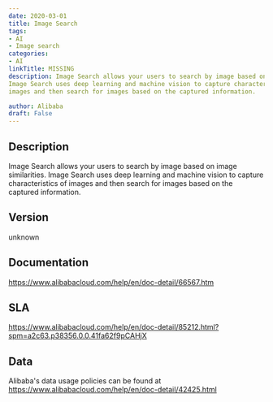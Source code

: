 ```yaml
---
date: 2020-03-01
title: Image Search
tags: 
- AI
- Image search
categories: 
- AI
linkTitle: MISSING
description: Image Search allows your users to search by image based on image similarities.
Image Search uses deep learning and machine vision to capture characteristics of
images and then search for images based on the captured information.

author: Alibaba
draft: False
---
```


## Description

Image Search allows your users to search by image based on image similarities.
Image Search uses deep learning and machine vision to capture characteristics of
images and then search for images based on the captured information.


## Version

unknown

## Documentation

https://www.alibabacloud.com/help/en/doc-detail/66567.htm

## SLA

https://www.alibabacloud.com/help/en/doc-detail/85212.html?spm=a2c63.p38356.0.0.41fa62f9pCAHjX

## Data

Alibaba's data usage policies can be found at https://www.alibabacloud.com/help/en/doc-detail/42425.html
